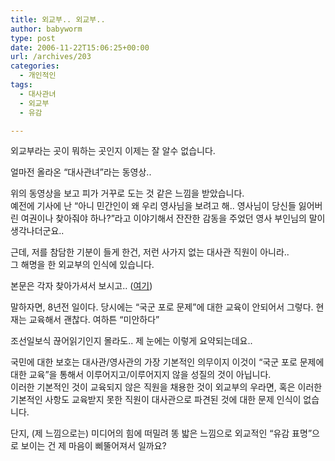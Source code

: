 ```yaml
---
title: 외교부.. 외교부..
author: babyworm
type: post
date: 2006-11-22T15:06:25+00:00
url: /archives/203
categories:
  - 개인적인
tags:
  - 대사관녀
  - 외교부
  - 유감

---
```

외교부라는 곳이 뭐하는 곳인지 이제는 잘 알수 없습니다. 

얼마전 올라온 &#8220;대사관녀&#8221;라는 동영상.. 

위의 동영상을 보고 피가 거꾸로 도는 것 같은 느낌을 받았습니다.  
예전에 기사에 난 &#8220;아니 민간인이 왜 우리 영사님을 보려고 해.. 영사님이 당신들 잃어버린 여권이나 찾아줘야 하나?&#8221;라고 이야기해서 잔잔한 감동을 주었던 영사 부인님의 말이 생각나더군요..

근데, 저를 참담한 기분이 들게 한건, 저런 사가지 없는 대사관 직원이 아니라..  
그 해명을 한 외교부의 인식에 있습니다. 

본문은 각자 찾아가셔서 보시고.. ([여기][1])

말하자면, 8년전 일이다. 당시에는 &#8220;국군 포로 문제&#8221;에 대한 교육이 안되어서 그렇다. 현재는 교육해서 괜찮다. 여하튼 &#8220;미안하다&#8221;

조선일보식 끊어읽기인지 몰라도.. 제 눈에는 이렇게 요약되는데요..

국민에 대한 보호는 대사관/영사관의 가장 기본적인 의무이지 이것이 &#8220;국군 포로 문제에 대한 교육&#8221;을 통해서 이루어지고/이루어지지 않을 성질의 것이 아닙니다.  
이러한 기본적인 것이 교육되지 않은 직원을 채용한 것이 외교부의 우라면, 혹은 이러한 기본적인 사항도 교육받지 못한 직원이 대사관으로 파견된 것에 대한 문제 인식이 없습니다. 

단지, (제 느낌으로는) 미디어의 힘에 떠밀려 똥 밟은 느낌으로 외교적인 &#8220;유감 표명&#8221;으로 보이는 건 제 마음이 삐뚤어져서 일까요?

 [1]: http://news.naver.com/news/read.php?mode=LSD&office_id=003&article_id=0000241476&section_id=100&menu_id=100